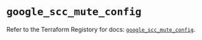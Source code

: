 # `google_scc_mute_config`

Refer to the Terraform Registory for docs: [`google_scc_mute_config`](https://www.terraform.io/docs/providers/google-beta/r/google_scc_mute_config).

